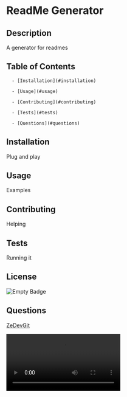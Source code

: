 # ReadMe Generator
## Description 
 A generator for readmes
## Table of Contents
  
      - [Installation](#installation)
  
      - [Usage](#usage)
 
      - [Contributing](#contributing)
  
      - [Tests](#tests)
 
      - [Questions](#questions)
## Installation
 Plug and play
## Usage
 Examples
## Contributing
 Helping
## Tests
 Running it
## License
 ![Empty Badge](https://img.shields.io/badge/MIT-License-blue)
## Questions
 [ZeDevGit](https://github.com/ZeDevGit)

<video src="./demo/demonstration.mp4"/>